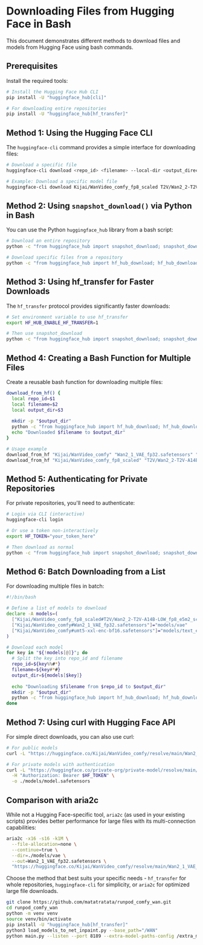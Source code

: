 # Downloading Files from Hugging Face in Bash

This document demonstrates different methods to download files and models from Hugging Face using bash commands.

## Prerequisites

Install the required tools:

```bash
# Install the Hugging Face Hub CLI
pip install -U "huggingface_hub[cli]"

# For downloading entire repositories
pip install -U "huggingface_hub[hf_transfer]"
```

## Method 1: Using the Hugging Face CLI

The `huggingface-cli` command provides a simple interface for downloading files:

```bash
# Download a specific file
huggingface-cli download <repo_id> <filename> --local-dir <output_directory>

# Example: Download a specific model file
huggingface-cli download Kijai/WanVideo_comfy_fp8_scaled T2V/Wan2_2-T2V-A14B-LOW_fp8_e5m2_scaled_KJ.safetensors --local-dir ./models
```

## Method 2: Using `snapshot_download()` via Python in Bash

You can use the Python `huggingface_hub` library from a bash script:

```bash
# Download an entire repository
python -c "from huggingface_hub import snapshot_download; snapshot_download(repo_id='mattmdjaga/segformer_b2_clothes', local_dir='./models/segformer_b2_clothes', local_dir_use_symlinks=False)"

# Download specific files from a repository
python -c "from huggingface_hub import hf_hub_download; hf_hub_download(repo_id='Kijai/WanVideo_comfy', filename='Wan2_1_VAE_fp32.safetensors', local_dir='./models/vae')"
```

## Method 3: Using hf_transfer for Faster Downloads

The `hf_transfer` protocol provides significantly faster downloads:

```bash
# Set environment variable to use hf_transfer
export HF_HUB_ENABLE_HF_TRANSFER=1

# Then use snapshot_download
python -c "from huggingface_hub import snapshot_download; snapshot_download(repo_id='Kijai/WanVideo_comfy', local_dir='./models')"
```

## Method 4: Creating a Bash Function for Multiple Files

Create a reusable bash function for downloading multiple files:

```bash
download_from_hf() {
  local repo_id=$1
  local filename=$2
  local output_dir=$3
  
  mkdir -p "$output_dir"
  python -c "from huggingface_hub import hf_hub_download; hf_hub_download(repo_id='$repo_id', filename='$filename', local_dir='$output_dir')"
  echo "Downloaded $filename to $output_dir"
}

# Usage example
download_from_hf "Kijai/WanVideo_comfy" "Wan2_1_VAE_fp32.safetensors" "./models/vae"
download_from_hf "Kijai/WanVideo_comfy_fp8_scaled" "T2V/Wan2_2-T2V-A14B-LOW_fp8_e5m2_scaled_KJ.safetensors" "./models/diffusion_models"
```

## Method 5: Authenticating for Private Repositories

For private repositories, you'll need to authenticate:

```bash
# Login via CLI (interactive)
huggingface-cli login

# Or use a token non-interactively
export HF_TOKEN="your_token_here"

# Then download as normal
python -c "from huggingface_hub import snapshot_download; snapshot_download(repo_id='private-org/private-repo', local_dir='./models')"
```

## Method 6: Batch Downloading from a List

For downloading multiple files in batch:

```bash
#!/bin/bash

# Define a list of models to download
declare -A models=(
  ["Kijai/WanVideo_comfy_fp8_scaled#T2V/Wan2_2-T2V-A14B-LOW_fp8_e5m2_scaled_KJ.safetensors"]="models/diffusion_models"
  ["Kijai/WanVideo_comfy#Wan2_1_VAE_fp32.safetensors"]="models/vae"
  ["Kijai/WanVideo_comfy#umt5-xxl-enc-bf16.safetensors"]="models/text_encoders"
)

# Download each model
for key in "${!models[@]}"; do
  # Split the key into repo_id and filename
  repo_id=${key%%#*}
  filename=${key#*#}
  output_dir=${models[$key]}
  
  echo "Downloading $filename from $repo_id to $output_dir"
  mkdir -p "$output_dir"
  python -c "from huggingface_hub import hf_hub_download; hf_hub_download(repo_id='$repo_id', filename='$filename', local_dir='$output_dir')"
done
```

## Method 7: Using curl with Hugging Face API

For simple direct downloads, you can also use curl:

```bash
# For public models
curl -L "https://huggingface.co/Kijai/WanVideo_comfy/resolve/main/Wan2_1_VAE_fp32.safetensors" -o ./models/vae/Wan2_1_VAE_fp32.safetensors

# For private models with authentication
curl -L "https://huggingface.co/private-org/private-model/resolve/main/model.safetensors" \
  -H "Authorization: Bearer $HF_TOKEN" \
  -o ./models/model.safetensors
```

## Comparison with aria2c

While not a Hugging Face-specific tool, `aria2c` (as used in your existing scripts) provides better performance for large files with its multi-connection capabilities:

```bash
aria2c -x16 -s16 -k1M \
  --file-allocation=none \
  --continue=true \
  --dir=./models/vae \
  --out=Wan2_1_VAE_fp32.safetensors \
  "https://huggingface.co/Kijai/WanVideo_comfy/resolve/main/Wan2_1_VAE_fp32.safetensors"
```

Choose the method that best suits your specific needs - `hf_transfer` for whole repositories, `huggingface-cli` for simplicity, or `aria2c` for optimized large file downloads.

```bash
git clone https://github.com/matatratata/runpod_comfy_wan.git
cd runpod_comfy_wan
python -m venv venv
source venv/bin/activate
pip install -U "huggingface_hub[hf_transfer]"
python3 load_models_to_net_inpaint.py --base_path="/WAN"
python main.py --listen --port 8189 --extra-model-paths-config /extra_model_paths.yaml
```
